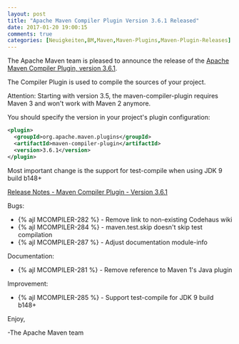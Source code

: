 ```yaml
---
layout: post
title: "Apache Maven Compiler Plugin Version 3.6.1 Released"
date: 2017-01-20 19:00:15
comments: true
categories: [Neuigkeiten,BM,Maven,Maven-Plugins,Maven-Plugin-Releases]
---
```

The Apache Maven team is pleased to announce the release of the 
[Apache Maven Compiler Plugin, version 3.6.1](http://maven.apache.org/plugins/maven-compiler-plugin/).

The Compiler Plugin is used to compile the sources of your project. 

Attention: Starting with version 3.5, the maven-compiler-plugin requires
Maven 3 and won't work with Maven 2 anymore.


You should specify the version in your project's plugin configuration:

``` xml
<plugin>
  <groupId>org.apache.maven.plugins</groupId>
  <artifactId>maven-compiler-plugin</artifactId>
  <version>3.6.1</version>
</plugin>
```

Most important change is the support for test-compile when using JDK 9 build b148+

<!-- more -->

[Release Notes - Maven Compiler Plugin - Version 3.6.1](https://issues.apache.org/jira/secure/ReleaseNote.jspa?projectId=12317225&version=12338627)

Bugs:

 * {% ajl MCOMPILER-282 %} - Remove link to non-existing Codehaus wiki
 * {% ajl MCOMPILER-284 %} - maven.test.skip doesn't skip test compilation
 * {% ajl MCOMPILER-287 %} - Adjust documentation module-info

Documentation:

 * {% ajl MCOMPILER-281 %} - Remove reference to Maven 1's Java plugin

Improvement:

 * {% ajl MCOMPILER-285 %} - Support test-compile for JDK 9 build b148+

Enjoy,

-The Apache Maven team
